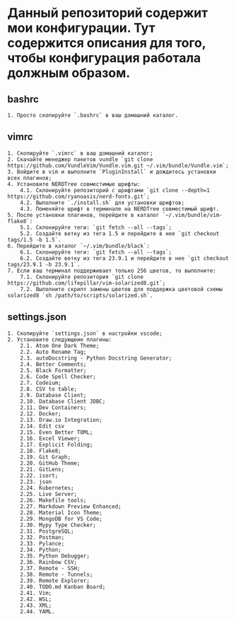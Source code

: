 # Данный репозиторий содержит мои конфигурации. Тут содержится описания для того, чтобы конфигурация работала должным образом.

## bashrc
    1. Просто скопируйте `.bashrc` в ваш домашний каталог.

## vimrc
    1. Скопируйте `.vimrc` в ваш домашний каталог;
    2. Скачайте менеджер пакетов vundle `git clone https://github.com/VundleVim/Vundle.vim.git ~/.vim/bundle/Vundle.vim`;
    3. Войдите в vim и выполните `PluginInstall` и дождитесь установки всех плагинов;
    4. Установите NERDTree совместимые шрифты:
        4.1. Склонируйте репозиторий с шрифтами `git clone --depth=1 https://github.com/ryanoasis/nerd-fonts.git`;
        4.2. Выполните `./install.sh` для установки шрифтов;
        4.3. Поменяйте шрифт в терминале на NERDTree совместимый шрифт.
    5. После установки плагинов, перейдите в каталог `~/.vim/bundle/vim-flake8`:
        5.1. Склонируйте теги: `git fetch --all --tags`;
        5.2. Создайте ветку из тега 1.5 и перейдите в нее `git checkout tags/1.5 -b 1.5`.
    6. Перейдите в каталог `~/.vim/bundle/black`:
        6.1. Склонируйте теги: `git fetch --all --tags`;
        6.2. Создайте ветку из тега 23.9.1 и перейдите в нее `git checkout tags/23.9.1 -b 23.9.1`.
    7. Если ваш терминал поддерживает только 256 цветов, то выполните:
        7.1. Склонируйте репозитория `git clone https://github.com/lifepillar/vim-solarized8.git`;
        7.2. Выполните скрипт замены цветов для поддержка цветовой схемы solarized8 `sh /path/to/scripts/solarized.sh`.

## settings.json
    1. Скопируйте `settings.json` в настройки vscode;
    2. Установите следующеие плагины:
        2.1. Atom One Dark Theme;
        2.2. Auto Rename Tag;
        2.3. autoDocstring - Python Docstring Generator;
        2.4. Better Comments;
        2.5. Black Formatter;
        2.6. Code Spell Checker;
        2.7. Codeium;
        2.8. CSV to table;
        2.9. Database Client;
        2.10. Database Client JDBC;
        2.11. Dev Containers;
        2.12. Docker;
        2.13. Draw.io Integration;
        2.14. Edit csv
        2.15. Even Better TOML;
        2.16. Excel Viewer;
        2.17. Explicit Folding;
        2.18. Flake8;
        2.19. Git Graph;
        2.20. GitHub Theme;
        2.21. GitLens;
        2.22. isort;
        2.23. json
        2.24. Kubernetes;
        2.25. Live Server;
        2.26. Makefile tools;
        2.27. Markdown Preview Enhanced;
        2.28. Material Icon Theme;
        2.29. MongoDB for VS Code;
        2.30. Mypy Type Checker;
        2.31. PostgreSQL;
        2.32. Postman;
        2.33. Pylance;
        2.34. Python;
        2.35. Python Debugger;
        2.36. Rainbow CSV;
        2.37. Remote - SSH;
        2.38. Remote - Tunnels;
        2.39. Remote Explorer;
        2.40. TODO.md Kanban Board;
        2.41. Vim;
        2.42. WSL;
        2.43. XML;
        2.44. YAML.
